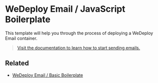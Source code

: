 # WeDeploy Email / JavaScript Boilerplate

This template will help you through the process of deploying a WeDeploy Email container.

> [Visit the documentation to learn how to start sending emails.](http://wedeploy.com/docs/email/)

## Related

* [WeDeploy Email / Basic Boilerplate](https://github.com/wedeploy/boilerplate-email)